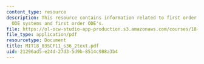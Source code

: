 ```yaml
---
content_type: resource
description: This resource contains information related to first order autonomous
  ODE systems and first order ODE's.
file: https://ol-ocw-studio-app-production.s3.amazonaws.com/courses/18-03sc-differential-equations-fall-2011/21296ad5e24d27d35d9b8514c988a3b4_MIT18_03SCF11_s36_2text.pdf
file_type: application/pdf
resourcetype: Document
title: MIT18_03SCF11_s36_2text.pdf
uid: 21296ad5-e24d-27d3-5d9b-8514c988a3b4
---
```

